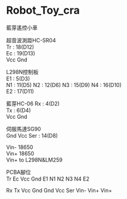 # Robot_Toy_cra

藍芽遙控小車  

超音波測距HC-SR04  
Tr : 18(D12)  
Ec : 19(D13)  
Vcc 
Gnd 

L298N控制板  
E1 : 5(D3)  
N1 : 11(D5) 
N2 : 12(D6) 
N3 : 15(D9) 
N4 : 16(D10)  
E2 : 17(D11)  

藍芽HC-06 
Rx : 4(D2)  
Tx : 6(D4)  
Vcc 
Gnd 

伺服馬達SG90  
Gnd 
Vcc 
Ser : 14(D8)  

Vin- 18650  
Vin+ 18650  
Vin+ to L298N&LM259 

PCBA腳位  
Tr   Ec   Vcc  Gnd  E1   N1   N2   N3   N4   E2 

Rx   Tx   Vcc  Gnd  Gnd  Vcc  Ser  Vin- Vin+ Vin+ 
